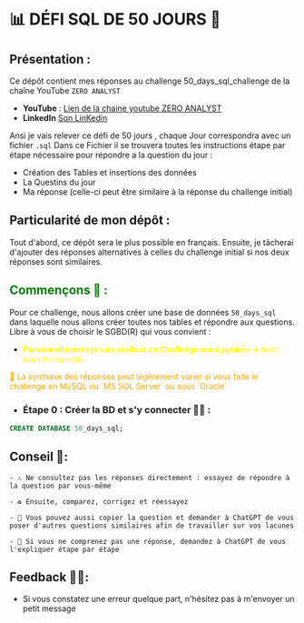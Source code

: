 # 📊 DÉFI SQL DE 50 JOURS 🚀

## Présentation :

Ce dépôt contient mes réponses au challenge 50_days_sql_challenge de la chaîne YouTube `ZERO ANALYST` 
- **YouTube** : [Lien de la chaine youtube ZERO ANALYST](https://www.youtube.com/@zero_analyst)
- **LinkedIn** [Son LinKedin](https://www.linkedin.com/in/najirr)

Ansi je vais relever ce défi de 50 jours , chaque Jour correspondra avec un fichier `.sql` 
Dans ce Fichier il se trouvera toutes les instructions étape par étape  nécessaire pour répondre a la question du jour :
- Création des Tables et insertions des données 
- La Questins du jour
- Ma réponse (celle-ci peut être similaire à la réponse du challenge initial)

## Particularité de mon dépôt :

Tout d'abord, ce dépôt sera le plus possible en français. Ensuite, je tâcherai d'ajouter des réponses alternatives à celles du challenge initial si nos deux réponses sont similaires.

## <span style="color:green"> Commençons 🏁 :</span>

Pour ce challenge, nous allons créer une base de données `50_days_sql` dans laquelle nous allons créer toutes nos tables et répondre aux questions. Libre à vous de choisir le SGBD(R) qui vous convient :

- <span style="color:yellow">  **Personnellement je vais réaliser ce Challenge sous `pgAdmin 4`** donc sous `PostgreSQL`. </span>

<span style="color:orange"> 
📝 La synthaxe des réponses peut légèrement varier si vous faite le challenge en MySQL  ou `MS SQL Server` ou sous `Oracle`
</span>

- ### Étape 0 : Créer la BD et s'y connecter 🏃🏾 :
```sql
CREATE DATABASE 50_days_sql;
```
## Conseil 🧠:
````
- ⚠️ Ne consultez pas les réponses directement : essayez de répondre à la question par vous-même

- ♻️ Ensuite, comparez, corrigez et réessayez

- 🤖 Vous pouvez aussi copier la question et demander à ChatGPT de vous poser d'autres questions similaires afin de travailler sur vos lacunes

- 🤝 Si vous ne comprenez pas une réponse, demandez à ChatGPT de vous l'expliquer étape par étape
````

## Feedback 💪🏽: 
- Si vous constatez une erreur quelque part, n'hésitez pas à m'envoyer un petit message  
